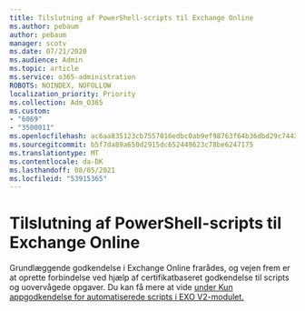 ```yaml
---
title: Tilslutning af PowerShell-scripts til Exchange Online
ms.author: pebaum
author: pebaum
manager: scotv
ms.date: 07/21/2020
ms.audience: Admin
ms.topic: article
ms.service: o365-administration
ROBOTS: NOINDEX, NOFOLLOW
localization_priority: Priority
ms.collection: Adm_O365
ms.custom:
- "6069"
- "3500011"
ms.openlocfilehash: ac6aa835123cb7557016edbc0ab9ef98763f64b36dbd29c744318e67416d5a92
ms.sourcegitcommit: b5f7da89a650d2915dc652449623c78be6247175
ms.translationtype: MT
ms.contentlocale: da-DK
ms.lasthandoff: 08/05/2021
ms.locfileid: "53915365"
---
```

# <a name="connecting-powershell-scripts-to-exchange-online"></a>Tilslutning af PowerShell-scripts til Exchange Online

Grundlæggende godkendelse i Exchange Online frarådes, og vejen frem er at oprette forbindelse ved hjælp af certifikatbaseret godkendelse til scripts og uovervågede opgaver. Du kan få mere at vide [under Kun appgodkendelse for automatiserede scripts i EXO V2-modulet.](https://docs.microsoft.com/powershell/exchange/app-only-auth-powershell-v2)